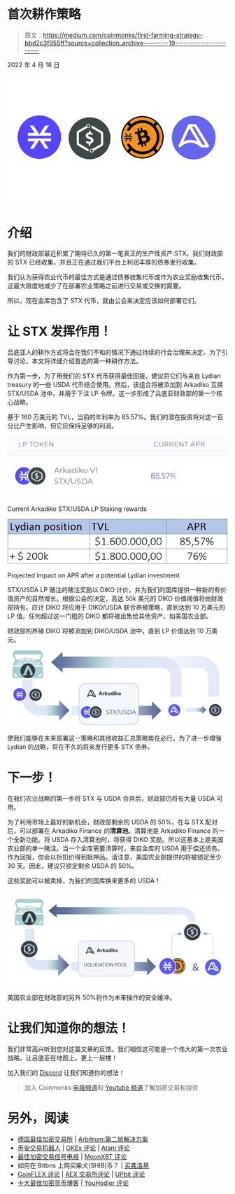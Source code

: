 # 首次耕作策略

> 原文：<https://medium.com/coinmonks/first-farming-strategy-bbd2c3f955ff?source=collection_archive---------19----------------------->

2022 年 4 月 18 日

![](img/fe33367f80a41d9608adf308b64bf0dd.png)

# 介绍

我们的财政部最近积累了期待已久的第一笔真正的生产性资产:STX。我们财政部的 STX 已经收集，并且正在通过我们平台上利润丰厚的债券发行收集。

我们认为获得农业代币的最佳方式是通过债券收集代币或作为农业奖励收集代币。这最大限度地减少了在部署农业策略之前进行交易或交换的需要。

所以，现在金库包含了 STX 代币，就由公会来决定应该如何部署它们。

# 让 STX 发挥作用！

吕底亚人的耕作方式将会在我们不和的情况下通过持续的行会治理来决定。为了引导讨论，本文将详细介绍首选的第一种耕作方法。

作为第一步，为了用我们的 STX 代币获得最佳回报，建议将它们与来自 Lydian treasury 的一些 USDA 代币结合使用。然后，该组合将被添加到 Arkadiko 互换 STX/USDA 池中，并用于下注 LP 令牌。这一步形成了吕底亚财政部的第一个核心战略。

基于 160 万美元的 TVL，当前的年利率为 85.57%。我们的潜在投资将对这一百分比产生影响，但它应保持足够的利润。

![](img/44ea4a73275c8c830b6c2c651c773300.png)

Current Arkadiko STX/USDA LP Staking rewards

![](img/07dd7da268c1347744d236c0d0c88ba3.png)

Projected impact on APR after a potential Lydian investment

STX/USDA LP 赌注的赌注奖励以 DIKO 计价，并为我们的国库提供一种新的有价值资产的自然增长。根据公会的决定，高达 50k 美元的 DIKO 价值阈值将由财政部持有。应计 DIKO 将应用于 DIKO/USDA 联合养殖策略，直到达到 10 万美元的 LP 值。任何超过这一门槛的 DIKO 都将被出售给其他资产，如美国农业部。

财政部的养殖 DIKO 将被添加到 DIKO/USDA 池中，直到 LP 价值达到 10 万美元。

![](img/532621f7631bfad43586b5a3c42202fc.png)

使我们能够在未来部署这一策略和其他收益汇总策略势在必行。为了进一步增强 Lydian 的战略，将在不久的将来发行更多 STX 债券。

# 下一步！

在我们农业战略的第一步将 STX 与 USDA 合并后，财政部仍将有大量 USDA 可用。

为了利用市场上最好的新机会，财政部剩余的 USDA 的 50%，在与 STX 配对后，可以部署在 Arkadiko Finance 的**清算池**。清算池是 Arkadiko Finance 的一个全新功能。将 USDA 存入清算池时，将获得 DIKO 奖励。所以这基本上是美国农业部的单一赌注。当一个金库需要清算时，来自金库的 USDA 用于偿还债务。作为回报，你会以折扣价得到抵押品。请注意，美国农业部提供的将被锁定至少 30 天。因此，建议只锁定剩余 USDA 的 50%。

这些奖励可以被卖掉，为我们的国库换来更多的 USDA！

![](img/b768fe343bf3f8b1c5c5c2b468bfd9f7.png)

美国农业部在财政部的另外 50%将作为未来操作的安全缓冲。

# 让我们知道你的想法！

我们非常高兴听到您对这篇文章的反馈。我们相信这可能是一个伟大的第一次农业战略，让吕底亚在地图上。更上一层楼！

加入我们的 [Discord](https://discord.gg/UFg6U4cPcc) 让我们知道你的想法！

> 加入 Coinmonks [电报频道](https://t.me/coincodecap)和 [Youtube 频道](https://www.youtube.com/c/coinmonks/videos)了解加密交易和投资

# 另外，阅读

*   [德国最佳加密交易所](https://coincodecap.com/crypto-exchanges-in-germany) | [Arbitrum:第二层解决方案](https://coincodecap.com/arbitrum)
*   [币安交易机器人](/coinmonks/binance-trading-bots-d0d57bb62c4c) | [OKEx 评论](/coinmonks/okex-review-6b369304110f) | [Atani 评论](https://coincodecap.com/atani-review)
*   [最佳加密交易信号电报](/coinmonks/best-crypto-signals-telegram-5785cdbc4b2b) | [MoonXBT 评论](/coinmonks/moonxbt-review-6e4ab26d037)
*   如何在 Bitbns 上购买柴犬(SHIB)币？ | [买弗洛基](https://coincodecap.com/buy-floki-inu-token)
*   [CoinFLEX 评论](https://coincodecap.com/coinflex-review) | [AEX 交易所评论](https://coincodecap.com/aex-exchange-review) | [UPbit 评论](https://coincodecap.com/upbit-review)
*   [十大最佳加密货币博客](https://coincodecap.com/best-cryptocurrency-blogs) | [YouHodler 评论](https://coincodecap.com/youhodler-review)